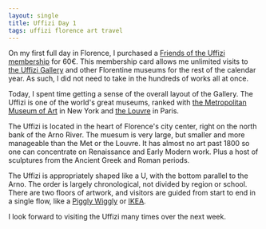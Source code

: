 ```yaml
---
layout: single
title: Uffizi Day 1
tags: uffizi florence art travel
---
```

On my first full day in Florence, I purchased a [Friends of the Uffizi membership](http://www.amicidegliuffizi.it/diventa_socio.php?pg=8&ln=en) for 60€. This membership card allows me unlimited visits to [the Uffizi Gallery](http://en.wikipedia.org/wiki/Uffizi) and other Florentine museums for the rest of the calendar year. As such, I did not need to take in the hundreds of works all at once. 

Today, I spent time getting a sense of the overall layout of the Gallery. The Uffizi is one of the world's great museums, ranked with [the Metropolitan Museum of Art](http://en.wikipedia.org/wiki/Metropolitan_Museum_of_Art) in New York and [the Louvre](http://en.wikipedia.org/wiki/Louvre) in Paris.

The Uffizi is located in the heart of Florence's city center, right on the north bank of the Arno River. The muesum is very large, but smaller and more manageable than the Met or the Louvre. It has almost no art past 1800 so one can concentrate on Renaissance and Early Modern work. Plus a host of sculptures from the Ancient Greek and Roman periods. 

The Uffizi is appropriately shaped like a U, with the bottom parallel to the Arno. The order is largely chronological, not divided by region or school. There are two floors of artwork, and visitors are guided from start to end in a single flow, like a [Piggly Wiggly](http://en.wikipedia.org/wiki/Piggly_Wiggly) or [IKEA](http://en.wikipedia.org/wiki/IKEA). 

I look forward to visiting the Uffizi many times over the next week.
